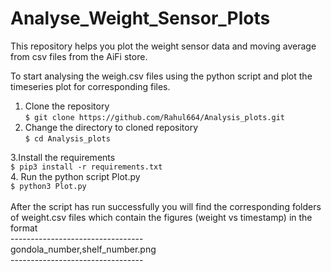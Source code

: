 # Analyse_Weight_Sensor_Plots
This repository helps you plot the weight sensor data and moving average from csv files from the AiFi store.

To start analysing the weigh.csv files using the python script and plot the timeseries plot for corresponding files.
1. Clone the repository<br />
`$ git clone https://github.com/Rahul664/Analysis_plots.git`<br />
2. Change the directory to cloned repository<br/>
`$ cd Analysis_plots`<br />

3.Install the requirements<br/>
`$ pip3 install -r requirements.txt`<br/>
4. Run the python script Plot.py<br />
`$ python3 Plot.py`<br />
<br />
After the script has run successfully you will find the corresponding folders of weight.csv files which contain the figures (weight vs timestamp) in the format<br /> 
--------------------------------- <br />
gondola_number,shelf_number.png   <br />
--------------------------------- <br />
